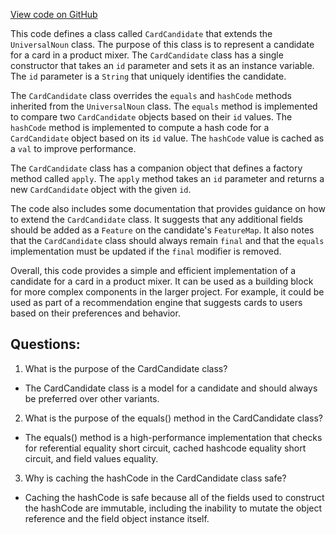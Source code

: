 [View code on GitHub](https://github.com/misbahsy/the-algorithm/product-mixer/component-library/src/main/scala/com/twitter/product_mixer/component_library/model/candidate/CardCandidate.scala)

This code defines a class called `CardCandidate` that extends the `UniversalNoun` class. The purpose of this class is to represent a candidate for a card in a product mixer. The `CardCandidate` class has a single constructor that takes an `id` parameter and sets it as an instance variable. The `id` parameter is a `String` that uniquely identifies the candidate.

The `CardCandidate` class overrides the `equals` and `hashCode` methods inherited from the `UniversalNoun` class. The `equals` method is implemented to compare two `CardCandidate` objects based on their `id` values. The `hashCode` method is implemented to compute a hash code for a `CardCandidate` object based on its `id` value. The `hashCode` value is cached as a `val` to improve performance.

The `CardCandidate` class has a companion object that defines a factory method called `apply`. The `apply` method takes an `id` parameter and returns a new `CardCandidate` object with the given `id`.

The code also includes some documentation that provides guidance on how to extend the `CardCandidate` class. It suggests that any additional fields should be added as a `Feature` on the candidate's `FeatureMap`. It also notes that the `CardCandidate` class should always remain `final` and that the `equals` implementation must be updated if the `final` modifier is removed.

Overall, this code provides a simple and efficient implementation of a candidate for a card in a product mixer. It can be used as a building block for more complex components in the larger project. For example, it could be used as part of a recommendation engine that suggests cards to users based on their preferences and behavior.
## Questions: 
 1. What is the purpose of the CardCandidate class?
- The CardCandidate class is a model for a candidate and should always be preferred over other variants.

2. What is the purpose of the equals() method in the CardCandidate class?
- The equals() method is a high-performance implementation that checks for referential equality short circuit, cached hashcode equality short circuit, and field values equality.

3. Why is caching the hashCode in the CardCandidate class safe?
- Caching the hashCode is safe because all of the fields used to construct the hashCode are immutable, including the inability to mutate the object reference and the field object instance itself.